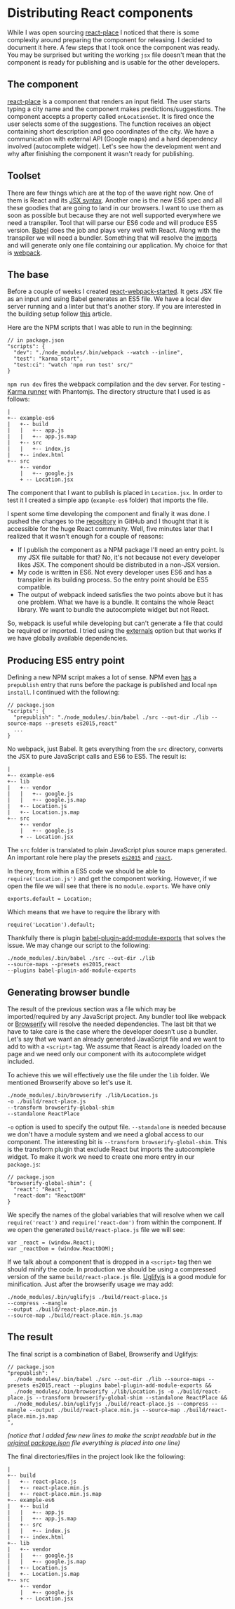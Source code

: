 # Distributing React components

While I was open sourcing [react-place](https://github.com/krasimir/react-place) I noticed that there is some complexity around preparing the component for releasing. I decided to document it here. A few steps that I took once the component was ready. You may be surprised but writing the working `jsx` file doesn't mean that the component is ready for publishing and is usable for the other developers.

## The component

[react-place](https://github.com/krasimir/react-place) is a component that renders an input field. The user starts typing a city name and the component makes predictions/suggestions. The component accepts a property called `onLocationSet`. It is fired once the user selects some of the suggestions. The function receives an object containing short description and geo coordinates of the city. We have a communication with external API (Google maps) and a hard dependency involved (autocomplete widget). Let's see how the development went and why after finishing the component it wasn't ready for publishing.

## Toolset

There are few things which are at the top of the wave right now. One of them is React and its [JSX syntax](https://facebook.github.io/react/docs/jsx-in-depth.html). Another one is the new ES6 spec and all these goodies that are going to land in our browsers. I want to use them as soon as possible but because they are not well supported everywhere we need a transpiler. Tool that will parse our ES6 code and will produce ES5 version. [Babel](http://babeljs.io/) does the job and plays very well with React. Along with the transpiler we will need a bundler. Something that will resolve the [imports](https://developer.mozilla.org/en-US/docs/Web/JavaScript/Reference/Statements/import) and will generate only one file containing our application. My choice for that is [webpack](https://webpack.github.io/).

## The base

Before a couple of weeks I created [react-webpack-started](https://github.com/krasimir/react-webpack-starter). It gets JSX file as an input and using Babel generates an ES5 file. We have a local dev server running and a linter but that's another story. If you are interested in the building setup follow [this](http://krasimirtsonev.com/blog/article/a-modern-react-starter-pack-based-on-webpack) article.

Here are the NPM scripts that I was able to run in the beginning:

```
// in package.json
"scripts": {
  "dev": "./node_modules/.bin/webpack --watch --inline",
  "test": "karma start",
  "test:ci": "watch 'npm run test' src/"
}
```
`npm run dev` fires the webpack compilation and the dev server. For testing - [Karma runner](http://karma-runner.github.io/) with Phantomjs. The directory structure that I used is as follows:

```
|
+-- example-es6
|   +-- build
|   |   +-- app.js
|   |   +-- app.js.map
|   +-- src
|   |   +-- index.js
|   +-- index.html
+-- src
    +-- vendor
    |   +-- google.js
    + -- Location.jsx
```

The component that I want to publish is placed in `Location.jsx`. In order to test it I created a simple app (`example-es6` folder) that imports the file.

I spent some time developing the component and finally it was done. I pushed the changes to the [repository](https://github.com/krasimir/react-place) in GitHub and I thought that it is accessible for the huge React community. Well, five minutes later that I realized that it wasn't enough for a couple of reasons:

* If I publish the component as a NPM package I'll need an entry point. Is my JSX file suitable for that? No, it's not because not every developer likes JSX. The component should be distributed in a non-JSX version.
* My code is written in ES6. Not every developer uses ES6 and has a transpiler in its building process. So the entry point should be ES5 compatible.
* The output of webpack indeed satisfies the two points above but it has one problem. What we have is a bundle. It contains the whole React library. We want to bundle the autocomplete widget but not React.

So, webpack is useful while developing but can't generate a file that could be required or imported. I tried using the [externals](https://webpack.github.io/docs/library-and-externals.html) option but that works if we have globally available dependencies.

## Producing ES5 entry point

Defining a new NPM script makes a lot of sense. NPM even [has](https://docs.npmjs.com/misc/scripts) a `prepublish` entry that runs before the package is published and local `npm install`. I continued with the following:

```
// package.json
"scripts": {
  "prepublish": "./node_modules/.bin/babel ./src --out-dir ./lib --source-maps --presets es2015,react"
  ...
}
```

No webpack, just Babel. It gets everything from the `src` directory, converts the JSX to pure JavaScript calls and ES6 to ES5. The result is:

```
|
+-- example-es6
+-- lib
|   +-- vendor
|   |   +-- google.js
|   |   +-- google.js.map
|   +-- Location.js
|   +-- Location.js.map
+-- src
    +-- vendor
    |   +-- google.js
    + -- Location.jsx
```

The `src` folder is translated to plain JavaScript plus source maps generated. An important role here play the presets [`es2015`](https://babeljs.io/docs/plugins/preset-es2015/) and [`react`](https://babeljs.io/docs/plugins/preset-react/).

In theory, from within a ES5 code we should be able to `require('Location.js')` and get the component working. However, if we open the file we will see that there is no `module.exports`. We have only

```
exports.default = Location;

```

Which means that we have to require the library with

```
require('Location').default;
```

Thankfully there is plugin [babel-plugin-add-module-exports](https://www.npmjs.com/package/babel-plugin-add-module-exports) that solves the issue. We may change our script to the following:

```
./node_modules/.bin/babel ./src --out-dir ./lib 
--source-maps --presets es2015,react 
--plugins babel-plugin-add-module-exports
```

## Generating browser bundle

The result of the previous section was a file which may be imported/required by any JavaScript project. Any bundler tool like webpack or [Browserify](http://browserify.org/) will resolve the needed dependencies. The last bit that we have to take care is the case where the developer doesn't use a bundler. Let's say that we want an already generated JavaScript file and we want to add to with a `<script>` tag. We assume that React is already loaded on the page and we need only our component with its autocomplete widget included.

To achieve this we will effectively use the file under the `lib` folder. We mentioned Browserify above so let's use it.

```
./node_modules/.bin/browserify ./lib/Location.js 
-o ./build/react-place.js 
--transform browserify-global-shim 
--standalone ReactPlace
```

`-o` option is used to specify the output file. `--standalone` is needed because we don't have a module system and we need a global access to our component. The interesting bit is `--transform browserify-global-shim`. This is the transform plugin that exclude React but imports the autocomplete widget. To make it work we need to create one more entry in our `package.js`:

```
// package.json
"browserify-global-shim": {
  "react": "React",
  "react-dom": "ReactDOM"
}
```

We specify the names of the global variables that will resolve when we call `require('react')` and `require('react-dom')` from within the component. If we open the generated `build/react-place.js` file we will see:

```
var _react = (window.React);
var _reactDom = (window.ReactDOM);
```

If we talk about a component that is dropped in a `<script>` tag then we should minify the code. In production we should be using a compressed version of the same `build/react-place.js` file. [Uglifyjs](https://www.npmjs.com/package/uglify-js) is a good module for minification. Just after the browserify usage we may add:

```
./node_modules/.bin/uglifyjs ./build/react-place.js 
--compress --mangle 
--output ./build/react-place.min.js 
--source-map ./build/react-place.min.js.map
```

## The result

The final script is a combination of Babel, Browserify and Uglifyjs:

```
// package.json
"prepublish": "
  ./node_modules/.bin/babel ./src --out-dir ./lib --source-maps --presets es2015,react --plugins babel-plugin-add-module-exports && 
  ./node_modules/.bin/browserify ./lib/Location.js -o ./build/react-place.js --transform browserify-global-shim --standalone ReactPlace && 
  ./node_modules/.bin/uglifyjs ./build/react-place.js --compress --mangle --output ./build/react-place.min.js --source-map ./build/react-place.min.js.map
",
```
*(notice that I added few new lines to make the script readable but in the [original package.json](https://github.com/krasimir/react-place/blob/master/package.json#L25) file everything is placed into one line)*

The final directories/files in the project look like the following:

```
|
+-- build
|   +-- react-place.js
|   +-- react-place.min.js
|   +-- react-place.min.js.map
+-- example-es6
|   +-- build
|   |   +-- app.js
|   |   +-- app.js.map
|   +-- src
|   |   +-- index.js
|   +-- index.html
+-- lib
|   +-- vendor
|   |   +-- google.js
|   |   +-- google.js.map
|   +-- Location.js
|   +-- Location.js.map
+-- src
    +-- vendor
    |   +-- google.js
    + -- Location.jsx
```





